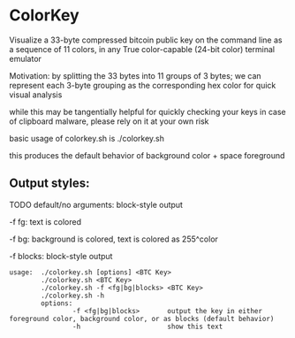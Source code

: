 # ColorKey

Visualize a 33-byte compressed bitcoin public key on the command line as a sequence of 11 colors, in any True color-capable (24-bit color) terminal emulator

Motivation: by splitting the 33 bytes into 11 groups of 3 bytes; we can represent each 3-byte grouping as the corresponding hex color for quick visual analysis

while this may be tangentially helpful for quickly checking your keys in case of clipboard malware, please rely on it at your own risk
 
basic usage of colorkey.sh is ./colorkey.sh <BTC KEY>

this produces the default behavior of background color + space foreground


## Output styles:

TODO default/no arguments: block-style output

-f fg: text is colored 

-f bg: background is colored, text is colored as 255^color

-f blocks: block-style output 

```
usage:  ./colorkey.sh [options] <BTC Key>
        ./colorkey.sh <BTC Key>
        ./colorkey.sh -f <fg|bg|blocks> <BTC Key>
        ./colorkey.sh -h
        options:
                -f <fg|bg|blocks>       output the key in either foreground color, background color, or as blocks (default behavior)
                -h                      show this text
```
